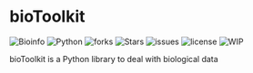 # bioToolkit

![Bioinfo](https://img.shields.io/badge/-bioinformatics-brightgreen)  ![Python](https://img.shields.io/badge/Py-module-red)  ![forks](https://img.shields.io/github/forks/MilanCalegari/bioinfoToolkit)  ![Stars](https://img.shields.io/github/stars/MilanCalegari/bioinfoToolkit)  ![issues](https://img.shields.io/github/issues/MilanCalegari/bioinfoToolkit)  ![license](https://img.shields.io/github/license/MilanCalegari/bioinfoToolkit)  ![WIP](https://img.shields.io/badge/work%20in%20progress-WIP-yellow)

bioToolkit is a Python library to deal with biological data
